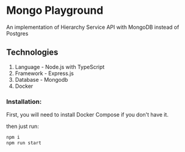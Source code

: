 # Mongo Playground

An implementation of Hierarchy Service API with MongoDB instead of Postgres

## Technologies

1. Language - Node.js with TypeScript
2. Framework - Express.js
3. Database - Mongodb
4. Docker

### Installation:

First, you will need to install Docker Compose if you don't have it.

then just run:

```bash
npm i
npm run start
```
